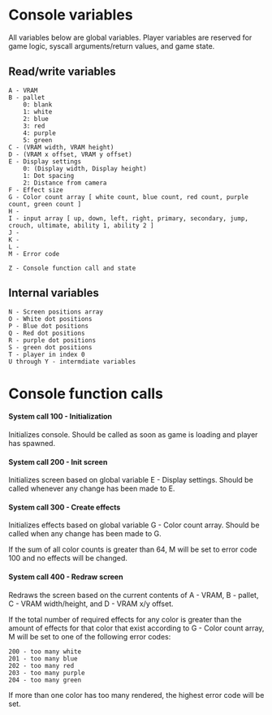 # Console variables

All variables below are global variables. Player variables are reserved for game logic, syscall arguments/return values, and game state.

## Read/write variables

    A - VRAM
    B - pallet
        0: blank
        1: white
        2: blue
        3: red
        4: purple
        5: green
    C - (VRAM width, VRAM height)
    D - (VRAM x offset, VRAM y offset)
    E - Display settings
        0: (Display width, Display height)
        1: Dot spacing
        2: Distance from camera
    F - Effect size
    G - Color count array [ white count, blue count, red count, purple count, green count ]
    H - 
    I - input array [ up, down, left, right, primary, secondary, jump, crouch, ultimate, ability 1, ability 2 ]
    J - 
    K -
    L -
    M - Error code
    
    Z - Console function call and state
    
## Internal variables

    N - Screen positions array
    O - White dot positions
    P - Blue dot positions
    Q - Red dot positions
    R - purple dot positions
    S - green dot positions
    T - player in index 0
    U through Y - intermdiate variables
    
# Console function calls

#### System call 100 - Initialization

Initializes console. Should be called as soon as game is loading and player has spawned.

#### System call 200 - Init screen

Initializes screen based on global variable E - Display settings. Should be called whenever any change has been made to E.

#### System call 300 - Create effects

Initializes effects based on global variable G - Color count array. Should be called when any change has been made to G.

If the sum of all color counts is greater than 64, M will be set to error code 100 and no effects will be changed.

#### System call 400 - Redraw screen

Redraws the screen based on the current contents of A - VRAM, B - pallet, C - VRAM width/height, and D - VRAM x/y offset.

If the total number of required effects for any color is greater than the amount of effects for that color that
exist according to G - Color count array, M will be set to one of the following error codes:

    200 - too many white
    201 - too many blue
    202 - too many red
    203 - too many purple
    204 - too many green

If more than one color has too many rendered, the highest error code will be set.
